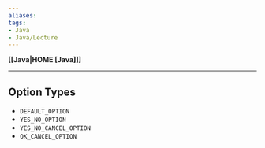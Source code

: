 ```yaml
---
aliases:
tags:
- Java
- Java/Lecture
---
```

**[[Java|HOME [Java]]]**

---
## Option Types
- `DEFAULT_OPTION`
- `YES_NO_OPTION`
- `YES_NO_CANCEL_OPTION`
- `OK_CANCEL_OPTION`